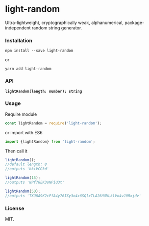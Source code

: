 # light-random

Ultra-lightweight, cryptographically weak, alphanumerical, package-independent random string generator.

### Installation

`npm install --save light-random`

or

`yarn add light-random`

### API

**`lightRandom(length: number): string`**

### Usage

Require module
```javascript
const lightRandom = require('light-random');
```

or import with ES6

```javascript
import {lightRandom} from 'light-random';
```

Then call it

```javascript
lightRandom();
//default length: 8
//outputs 'bkiVCGkd'

lightRandom(15);
//outputs 'NPf78EK3oNPiU3t'

lightRandom(50);
//outputs 'TXU8A9K2cPfA4y76IXy3o4x6SQlxTLA26HOMLklVo4vJ0Rxjdv'
```

### License

MIT.
